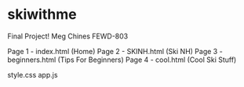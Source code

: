 # skiwithme
Final Project!
Meg Chines
FEWD-803


Page 1 - index.html (Home)
Page 2 - SKINH.html (Ski NH)
Page 3 - beginners.html (Tips For Beginners)
Page 4 - cool.html (Cool Ski Stuff)

style.css
app.js

     


